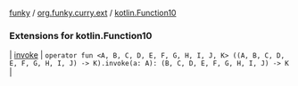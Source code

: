 [funky](../../index.md) / [org.funky.curry.ext](../index.md) / [kotlin.Function10](.)

### Extensions for kotlin.Function10

| [invoke](invoke.md) | `operator fun <A, B, C, D, E, F, G, H, I, J, K> ((A, B, C, D, E, F, G, H, I, J) -> K).invoke(a: A): (B, C, D, E, F, G, H, I, J) -> K` |

